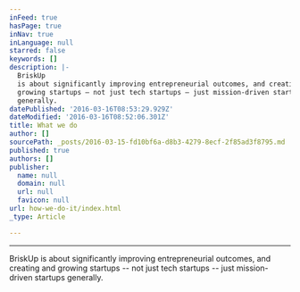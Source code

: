 ```yaml
---
inFeed: true
hasPage: true
inNav: true
inLanguage: null
starred: false
keywords: []
description: |-
  BriskUp
  is about significantly improving entrepreneurial outcomes, and creating and
  growing startups – not just tech startups – just mission-driven startups
  generally.
datePublished: '2016-03-16T08:53:29.929Z'
dateModified: '2016-03-16T08:52:06.301Z'
title: What we do
author: []
sourcePath: _posts/2016-03-15-fd10bf6a-d8b3-4279-8ecf-2f85ad3f8795.md
published: true
authors: []
publisher:
  name: null
  domain: null
  url: null
  favicon: null
url: how-we-do-it/index.html
_type: Article

---
```

****

BriskUp
is about significantly improving entrepreneurial outcomes, and creating and
growing startups -- not just tech startups -- just mission-driven startups
generally.
